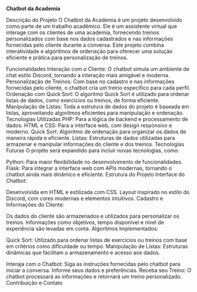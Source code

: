 **Chatbot da Academia**

Descrição do Projeto
O Chatbot da Academia é um projeto desenvolvido como parte de um trabalho acadêmico. Ele é um assistente virtual que interage com os clientes de uma academia, fornecendo treinos personalizados com base nos dados cadastrados e nas informações fornecidas pelo cliente durante a conversa. Este projeto combina interatividade e algoritmos de ordenação para oferecer uma solução eficiente e prática para personalização de treinos.

Funcionalidades
Interação com o Cliente: O chatbot simula um ambiente de chat estilo Discord, tornando a interação mais amigável e moderna.
Personalização de Treinos: Com base no cadastro e nas informações fornecidas pelo cliente, o chatbot cria um treino específico para cada perfil.
Ordenação com Quick Sort: O algoritmo Quick Sort é utilizado para ordenar listas de dados, como exercícios ou treinos, de forma eficiente.
Manipulação de Listas: Toda a estrutura de dados do projeto é baseada em listas, aproveitando algoritmos eficientes para manipulação e ordenação.
Tecnologias Utilizadas
PHP: Para a lógica de backend e processamento de dados.
HTML e CSS: Para a interface web, com design responsivo e moderno.
Quick Sort: Algoritmo de ordenação para organizar os dados de maneira rápida e eficiente.
Listas: Estruturas de dados utilizadas para armazenar e manipular informações do cliente e dos treinos.
Tecnologias Futuras
O projeto será expandido para incluir novas tecnologias, como:

Python: Para maior flexibilidade no desenvolvimento de funcionalidades.
Flask: Para integrar a interface web com APIs modernas, tornando o chatbot ainda mais dinâmico e eficiente.
Estrutura do Projeto
Interface do Chatbot:

Desenvolvida em HTML e estilizada com CSS.
Layout inspirado no estilo do Discord, com cores modernas e elementos intuitivos.
Cadastro e Informações do Cliente:

Os dados do cliente são armazenados e utilizados para personalizar os treinos.
Informações como objetivos, tempo disponível e nível de experiência são levadas em conta.
Algoritmos Implementados:

Quick Sort:
Utilizado para ordenar listas de exercícios ou treinos com base em critérios como dificuldade ou tempo.
Manipulação de Listas:
Estruturas dinâmicas que facilitam o armazenamento e acesso aos dados.

Interaja com o Chatbot:
Siga as instruções fornecidas pelo chatbot para iniciar a conversa.
Informe seus dados e preferências.
Receba seu Treino:
O chatbot processará as informações e retornará um treino personalizado.
Contribuição e Contato
